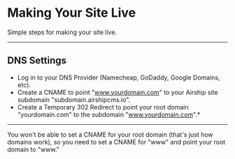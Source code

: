 # Making Your Site Live
Simple steps for making your site live.

---

## DNS Settings
- Log in to your DNS Provider (Namecheap, GoDaddy, Google Domains, etc).
- Create a CNAME to point "www.yourdomain.com" to your Airship site subdomain "subdomain.airshipcms.io".
- Create a Temporary 302 Redirect to point your root domain "yourdomain.com" to the subdomain "www.yourdomain.com".*

---

You won't be able to set a CNAME for your root domain (that's just how domains work), so you need to set a CNAME for "www" and point your root domain to "www."

